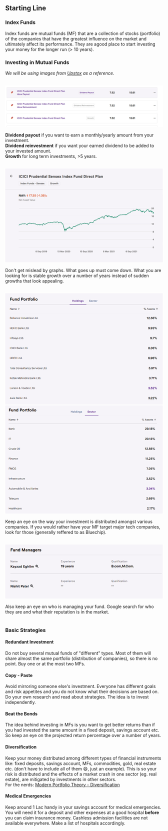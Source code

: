 ## Starting Line

### Index Funds

Index funds are mutual funds (MF) that are a collection of stocks (portfolio) of the companies that have the greatest influence on the market and ultimately affect its performance. They are agood place to start investing your money for the longer run (> 10 years).

### Investing in Mutual Funds

*We will be using images from [Upstox](https://upstox.com/mutual-funds) as a reference.*<br><br>

![Payout Types](images/payouts.png)

**Dividend payout** if you want to earn a monthly/yearly amount from your investment.<br>
**Dividend reinvestment** if you want your earned dividend to be added to your invested amount.<br>
**Growth** for long term investments, >5 years.<br><br>

![NAV Graph](images/graph.png)

Don't get mislead by graphs. What goes up must come down. What you are looking for is stable growth over a number of years instead of sudden growths that look appealing.<br><br>

![Portfolio](images/distribution1.png)
![Portfolio](images/distribution2.png)

Keep an eye on the way your investment is distributed amongst various companies. If you would rather have your MF target major tech companies, look for those (generally reffered to as Bluechip).<br><br>

![Manager](images/manager.png)

Also keep an eye on who is managing your fund. Google search for who they are and what their reputation is in the market.<br><br>

### Basic Strategies

#### Redundant Investment

Do not buy several mutual funds of "different" types. Most of them will share almost the same portfolio (distribution of companies), so there is no point. Buy one or at the most two MFs.<br>

#### Copy - Paste
Avoid mirroring someone else's investment. Everyone has different goals and risk appetites and you do not know what their decisions are based on. Do your own research and read about strategies. The idea is to invest independently.<br>

#### Beat the Bonds

The idea behind investing in MFs is you want to get better returns than if you had invested the same amount in a fixed deposit, savings account etc. So keep an eye on the projected return percentage over a number of years.<br>

#### Diversification

Keep your money distributed among different types of financial instruments like: fixed deposits, savings account, MFs, commodities, gold, real estate etc. (don't have to include all of them 😄, just an example). This is so your risk is distributed and the effects of a market crash in one sector (eg. real estate), are mitigated by investments in other sectors.<br>
For the nerds: [Modern Portfolio Theory - Diversification](https://en.wikipedia.org/wiki/Modern_portfolio_theory)

#### Medical Emergencies
Keep around 1 Lac handy in your savings account for medical emergencies. You will need it for a deposit and other expenses at a good hospital **before** you can claim insurance money. Cashless admission facilities are not available everywhere. Make a list of hospitals accordingly.<br>
